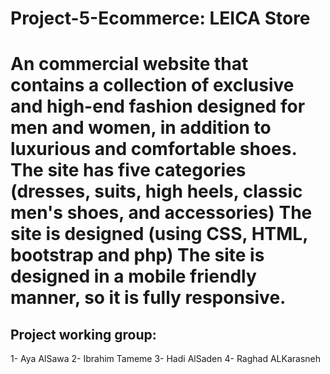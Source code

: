 # Project-5-Ecommerce: LEICA Store
# An commercial website that contains a collection of exclusive and high-end fashion designed for men and women, in addition to luxurious and comfortable shoes. The site has five categories (dresses, suits, high heels, classic men's shoes, and accessories) The site is designed (using CSS, HTML, bootstrap and php) The site is designed in a mobile friendly manner, so it is fully responsive.

## Project working group:
1- Aya AlSawa
2- Ibrahim Tameme
3- Hadi AlSaden
4- Raghad ALKarasneh